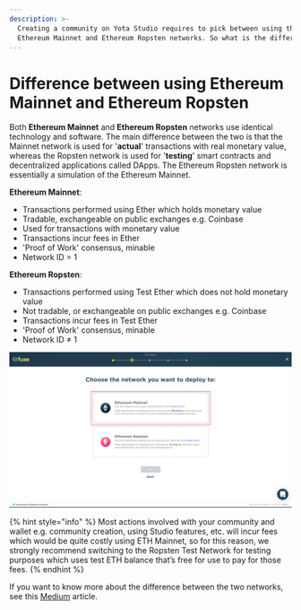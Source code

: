 ```yaml
---
description: >-
  Creating a community on Yota Studio requires to pick between using the
  Ethereum Mainnet and Ethereum Ropsten networks. So what is the difference?
---
```


# Difference between using Ethereum Mainnet and Ethereum Ropsten

Both **Ethereum Mainnet** and **Ethereum Ropsten** networks use identical technology and software. The main difference between the two is that the Mainnet network is used for '**actual**' transactions with real monetary value, whereas the Ropsten network is used for '**testing**' smart contracts and decentralized applications called DApps. The Ethereum Ropsten network is essentially a simulation of the Ethereum Mainnet.

**Ethereum Mainnet**:  
- Transactions performed using Ether which holds monetary value  
- Tradable, exchangeable on public exchanges e.g. Coinbase  
- Used for transactions with monetary value  
- Transactions incur fees in Ether  
- 'Proof of Work' consensus, minable  
- Network ID = 1 

**Ethereum Ropsten**:  
- Transactions performed using Test Ether which does not hold monetary value  
- Not tradable, or exchangeable on public exchanges e.g. Coinbase  
- Transactions incur fees in Test Ether  
- 'Proof of Work' consensus, minable  
- Network ID ≠ 1

![](../../.gitbook/assets/ezgif.com-gif-maker.gif)

{% hint style="info" %}
Most actions involved with your community and wallet e.g. community creation, using Studio features, etc. will incur fees which would be quite costly using ETH Mainnet, so for this reason, we strongly recommend switching to the Ropsten Test Network for testing purposes which uses test ETH balance that’s free for use to pay for those fees.
{% endhint %}

If you want to know more about the difference between the two networks, see this [Medium](https://medium.com/hummingbot/finance-3-0-wiki-testnet-vs-mainnet-8ab5b78d93#:~:text=The%20Ropsten%20Testnet%20is%20the%20most%20similar%20network%20to%20the%20Mainnet.&text=In%20contrast%2C%20some%20Ethereum%20test,dynamics%20and%20are%20more%20centralized.) article.

